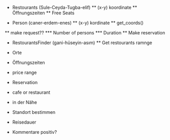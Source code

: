 ﻿* Restourants  (Sule-Ceyda-Tugba-elif)
** (x-y) koordinate
** Öffnungszeiten
** Free Seats


* Person (caner-erdem-enes)
** (x-y) kordinate
** get_coords()

** make request??
*** Number of persons
*** Duration
** Make reservation


* RestourantsFinder (gani-hüseyin-asım)
** Get restourants ramnge















* Orte
* Öffnungszeiten
* price range
* Reservation
* cafe or restaurant
* in der Nähe
* Standort bestimmen
* Reisedauer

* Kommentare positiv?



